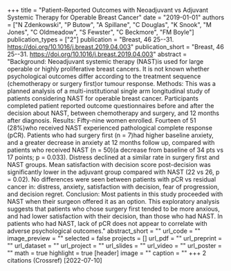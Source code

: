+++
title = "Patient-Reported Outcomes with Neoadjuvant vs Adjuvant Systemic Therapy for Operable Breast Cancer"
date = "2019-01-01"
authors = ["N Zdenkowski", "P Butow", "A Spillane", "C Douglas", "K Snook", "M Jones", "C Oldmeadow", "S Fewster", "C Beckmore", "FM Boyle"]
publication_types = ["2"]
publication = "Breast, 46 25--31. https://doi.org/10.1016/j.breast.2019.04.003"
publication_short = "Breast, 46 25--31. https://doi.org/10.1016/j.breast.2019.04.003"
abstract = "Background: Neoadjuvant systemic therapy (NAST)is used for large operable or highly proliferative breast cancers. It is not known whether psychological outcomes differ according to the treatment sequence (chemotherapy or surgery first)or tumour response. Methods: This was a planned analysis of a multi-institutional single arm longitudinal study of patients considering NAST for operable breast cancer. Participants completed patient reported outcome questionnaires before and after the decision about NAST, between chemotherapy and surgery, and 12 months after diagnosis. Results: Fifty-nine women enrolled. Fourteen of 51 (28%)who received NAST experienced pathological complete response (pCR). Patients who had surgery first (n = 7)had higher baseline anxiety, and a greater decrease in anxiety at 12 months follow up, compared with patients who received NAST (n = 50)(a decrease from baseline of 34 pts vs 17 points; p = 0.033). Distress declined at a similar rate in surgery first and NAST groups. Mean satisfaction with decision score post-decision was significantly lower in the adjuvant group compared with NAST (22 vs 26, p = 0.02). No differences were seen between patients with pCR vs residual cancer in: distress, anxiety, satisfaction with decision, fear of progression, and decision regret. Conclusion: Most patients in this study proceeded with NAST when their surgeon offered it as an option. This exploratory analysis suggests that patients who chose surgery first tended to be more anxious, and had lower satisfaction with their decision, than those who had NAST. In patients who had NAST, lack of pCR does not appear to correlate with adverse psychological outcomes."
abstract_short = ""
url_code = ""
image_preview = ""
selected = false
projects = []
url_pdf = ""
url_preprint = ""
url_dataset = ""
url_project = ""
url_slides = ""
url_video = ""
url_poster = ""
math = true
highlight = true
[header]
image = ""
caption = ""
+++
2 citations (Crossref) [2022-07-10]
